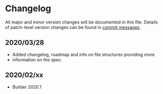 # Changelog
All major and minor version changes will be documented in this file. Details of
patch-level version changes can be found in [commit messages](../../commits/master).

## 2020/03/28
- Added changelog, roadmap and info on file structures providing more
- information on the spec.

## 2020/02/xx
- Builder 2020.1
